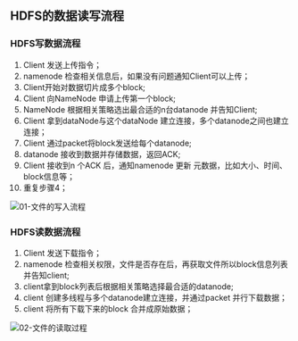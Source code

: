 ##  HDFS的数据读写流程



### HDFS写数据流程

1. Client 发送上传指令；
2. namenode 检查相关信息后，如果没有问题通知Client可以上传；
3. Client开始对数据切片成多个block;
4. Client 向NameNode 申请上传第一个block;
5. NameNode 根据相关策略选出最合适的n台datanode 并告知Client;
6. Client 拿到dataNode与这个dataNode 建立连接，多个datanode之间也建立连接；
7. Client 通过packet将block发送给每个datanode;
8. datanode 接收到数据并存储数据，返回ACK;
9. Client 接收到n 个ACK 后，通知namenode 更新 元数据，比如大小、时间、block信息等；
10. 重复步骤4；



![01-文件的写入流程](E:\笔记\MyNotes\Notes\大数据\02-Hadoop\image\01-文件的写入流程.png)

### HDFS读数据流程

1. Client 发送下载指令；
2. namenode 检查相关权限，文件是否存在后，再获取文件所以block信息列表并告知client;
3. client拿到block列表后根据相关策略选择最合适的datanode;
4. client 创建多线程与多个datanode建立连接，并通过packet 并行下载数据；
5. client 将所有下载下来的block 合并成原始数据；





![02-文件的读取过程](E:\笔记\MyNotes\Notes\大数据\02-Hadoop\image\02-文件的读取过程.png)





